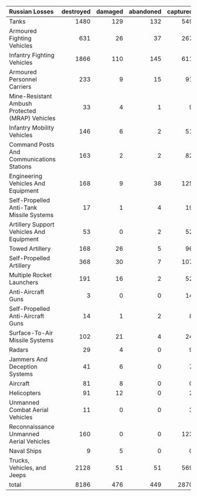 | Russian Losses                                   |   destroyed |   damaged |   abandoned |   captured |   total |
|:-------------------------------------------------|------------:|----------:|------------:|-----------:|--------:|
| Tanks                                            |        1480 |       129 |         132 |        549 |    2290 |
| Armoured Fighting Vehicles                       |         631 |        26 |          37 |        267 |     961 |
| Infantry Fighting Vehicles                       |        1866 |       110 |         145 |        611 |    2732 |
| Armoured Personnel Carriers                      |         233 |         9 |          15 |         91 |     348 |
| Mine-Resistant Ambush Protected  (MRAP) Vehicles |          33 |         4 |           1 |          9 |      47 |
| Infantry Mobility Vehicles                       |         146 |         6 |           2 |         51 |     205 |
| Command Posts And Communications Stations        |         163 |         2 |           2 |         82 |     249 |
| Engineering Vehicles And Equipment               |         168 |         9 |          38 |        125 |     340 |
| Self-Propelled Anti-Tank Missile Systems         |          17 |         1 |           4 |         19 |      41 |
| Artillery Support Vehicles And Equipment         |          53 |         0 |           2 |         52 |     107 |
| Towed Artillery                                  |         168 |        26 |           5 |         96 |     295 |
| Self-Propelled Artillery                         |         368 |        30 |           7 |        107 |     512 |
| Multiple Rocket Launchers                        |         191 |        16 |           2 |         52 |     261 |
| Anti-Aircraft Guns                               |           3 |         0 |           0 |         14 |      17 |
| Self-Propelled Anti-Aircraft Guns                |          14 |         1 |           2 |          8 |      25 |
| Surface-To-Air Missile Systems                   |         102 |        21 |           4 |         24 |     151 |
| Radars                                           |          29 |         4 |           0 |          9 |      42 |
| Jammers And Deception Systems                    |          41 |         6 |           0 |          7 |      54 |
| Aircraft                                         |          81 |         8 |           0 |          0 |      89 |
| Helicopters                                      |          91 |        12 |           0 |          2 |     105 |
| Unmanned Combat Aerial Vehicles                  |          11 |         0 |           0 |          3 |      14 |
| Reconnaissance Unmanned Aerial Vehicles          |         160 |         0 |           0 |        123 |     283 |
| Naval Ships                                      |           9 |         5 |           0 |          0 |      14 |
| Trucks, Vehicles, and Jeeps                      |        2128 |        51 |          51 |        569 |    2799 |
| total                                            |        8186 |       476 |         449 |       2870 |   11981 |